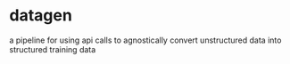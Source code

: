 # datagen
 a pipeline for using api calls to agnostically convert unstructured data into structured training data
